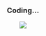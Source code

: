 <div align="center">
  <h3>Coding...</h3>
  <img src="https://github.com/GMkonan/GMkonan/assets/42452771/f9ff8dd9-d8c4-4158-a03b-a6bbf17602a0" />
</div>
